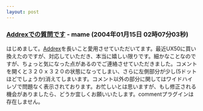 ```yaml
---
layout: post
---
```

<h3><a href="/?page=BBS%2D%BB%A8%C3%CC%2F3" class="wikipage">Addrexでの質問です</a> - mame (2004年01月15日 02時07分03秒)</h3>
<p>はじめまして。<a href="/?page=Addrex" class="wikipage">Addrex</a>を長いこと愛用させていただいてます。最近UX50に買い換えたのですが、対応していただき、本当に嬉しい限りです。細かなことなのですが、ちょっと気になった点があるのでご連絡させていただきました。コメントを開くと３２０ｘ３２０の状態になってしまい、さらに左側部分が少し(5ドットほどでしょうか)消えてしまいます。コメント以外の部分に関してはワイドハイレゾで問題なく表示されております。お忙しいとは思いますが、もし修正される機会がありましたら、どうか宜しくお願いいたします。<span class="error">commentプラグインは存在しません。</span> </p>
